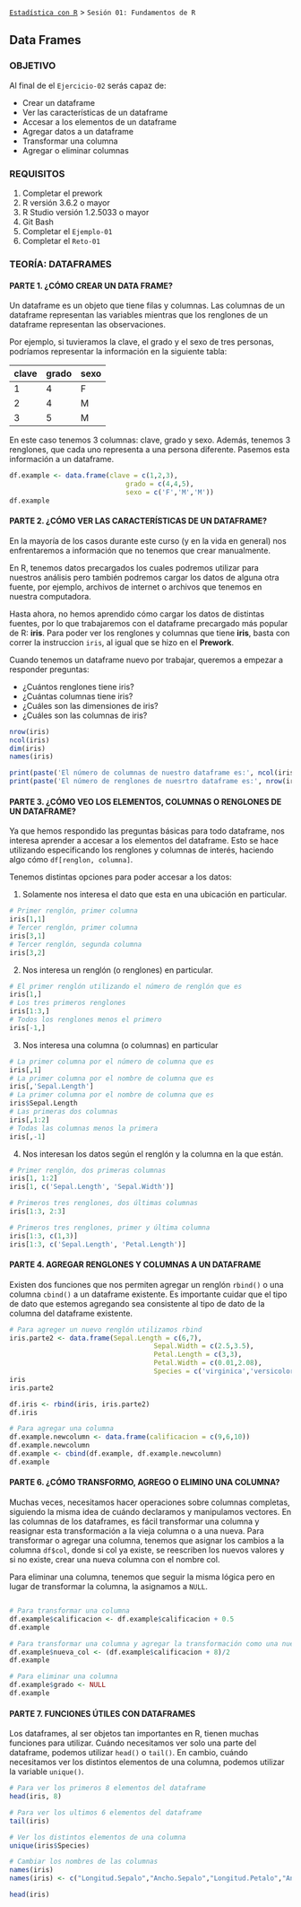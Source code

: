 [`Estadística con R`](../Readme.md) > `Sesión 01: Fundamentos de R` 

## Data Frames

### OBJETIVO

Al final de el `Ejercicio-02` serás capaz de:
- Crear un dataframe
- Ver las características de un dataframe
- Accesar a los elementos de un dataframe
- Agregar datos a un dataframe
- Transformar una columna 
- Agregar o eliminar columnas

### REQUISITOS

1. Completar el prework
2. R versión 3.6.2 o mayor
3. R Studio versión 1.2.5033 o mayor 
4. Git Bash
5. Completar el `Ejemplo-01` 
6. Completar el `Reto-01`

### TEORÍA: DATAFRAMES

#### PARTE 1. ¿CÓMO CREAR UN DATA FRAME?

Un dataframe es un objeto que tiene filas y columnas. Las columnas de un dataframe representan las variables mientras que los renglones de un dataframe representan las observaciones.

Por ejemplo, si tuvieramos la clave, el grado y el sexo de tres personas, podríamos representar la información en la siguiente tabla:

| clave | grado | sexo|
| ------|-------| ----|
|  1    | 4 	|  F  |
|  2    | 4    	|  M  |
|  3    | 5     |  M  |

En este caso tenemos 3 columnas: clave, grado y sexo. Además, tenemos 3 renglones, que cada uno representa a una persona diferente. Pasemos esta información a un dataframe.

```r
df.example <- data.frame(clave = c(1,2,3),
                             grado = c(4,4,5),
                             sexo = c('F','M','M'))
df.example
```

#### PARTE 2. ¿CÓMO VER LAS CARACTERÍSTICAS DE UN DATAFRAME?

En la mayoría de los casos durante este curso (y en la vida en general) nos enfrentaremos a información que no tenemos que crear manualmente. 

En R, tenemos datos precargados los cuales podremos utilizar para nuestros análisis pero también podremos cargar los datos de alguna otra fuente, por ejemplo, archivos de internet o archivos que tenemos en nuestra computadora. 

Hasta ahora, no hemos aprendido cómo cargar los datos de distintas fuentes, por lo que trabajaremos con el dataframe precargado más popular de R: **iris**. Para poder ver los renglones y columnas que tiene **iris**, basta con correr la instruccion `iris`, al igual que se hizo en el **Prework**.

Cuando tenemos un dataframe nuevo por trabajar, queremos a empezar a responder preguntas:
- ¿Cuántos renglones tiene iris?
- ¿Cuántas columnas tiene iris?
- ¿Cuáles son las dimensiones de iris?
- ¿Cuáles son las columnas de iris?

```r
nrow(iris)
ncol(iris)
dim(iris)
names(iris)

print(paste('El número de columnas de nuestro dataframe es:', ncol(iris)))
print(paste('El número de renglones de nuesrtro dataframe es:', nrow(iris)))
```

#### PARTE 3. ¿CÓMO VEO LOS ELEMENTOS, COLUMNAS O RENGLONES DE UN DATAFRAME?

Ya que hemos respondido las preguntas básicas para todo dataframe, nos interesa aprender a accesar a los elementos del dataframe. Esto se hace utilizando especificando los renglones y columnas de interés, haciendo algo cómo `df[renglon, columna]`. 

Tenemos distintas opciones para poder accesar a los datos:

1. Solamente nos interesa el dato que esta en una ubicación en particular. 
```r
# Primer renglón, primer columna
iris[1,1]
# Tercer renglón, primer columna
iris[3,1]
# Tercer renglón, segunda columna
iris[3,2]

```
2. Nos interesa un renglón (o renglones) en particular.
```r
# El primer renglón utilizando el número de renglón que es
iris[1,]
# Los tres primeros renglones 
iris[1:3,]
# Todos los renglones menos el primero
iris[-1,]

```
3. Nos interesa una columna (o columnas) en particular
```r
# La primer columna por el número de columna que es
iris[,1]
# La primer columna por el nombre de columna que es
iris[,'Sepal.Length']
# La primer columna por el nombre de columna que es
iris$Sepal.Length
# Las primeras dos columnas 
iris[,1:2]
# Todas las columnas menos la primera
iris[,-1]
```
4. Nos interesan los datos según el renglón y la columna en la que están.
```r
# Primer renglón, dos primeras columnas
iris[1, 1:2]
iris[1, c('Sepal.Length', 'Sepal.Width')]

# Primeros tres renglones, dos últimas columnas
iris[1:3, 2:3]

# Primeros tres renglones, primer y última columna
iris[1:3, c(1,3)]
iris[1:3, c('Sepal.Length', 'Petal.Length')]
```

#### PARTE 4. AGREGAR RENGLONES Y COLUMNAS A UN DATAFRAME

Existen dos funciones  que nos permiten agregar un renglón `rbind()` o una columna `cbind()` a un dataframe existente. Es importante cuidar que el tipo de dato que estemos agregando sea consistente al tipo de dato de la columna del dataframe existente.

```r
# Para agreger un nuevo renglón utilizamos rbind
iris.parte2 <- data.frame(Sepal.Length = c(6,7),
                                    Sepal.Width = c(2.5,3.5),
                                    Petal.Length = c(3,3),
                                    Petal.Width = c(0.01,2.08),
                                    Species = c('virginica','versicolor'))
iris
iris.parte2

df.iris <- rbind(iris, iris.parte2)
df.iris

# Para agregar una columna 
df.example.newcolumn <- data.frame(calificacion = c(9,6,10))
df.example.newcolumn
df.example <- cbind(df.example, df.example.newcolumn)
df.example

```

#### PARTE 6. ¿CÓMO TRANSFORMO, AGREGO O ELIMINO UNA COLUMNA?

Muchas veces, necesitamos hacer operaciones sobre columnas completas, siguiendo la misma idea de cuándo declaramos y manipulamos vectores. En las columnas de los dataframes, es fácil transformar una columna y reasignar esta transformación a la vieja columna o a una nueva. Para transformar o agregar una columna, tenemos que asignar los cambios a la columna `df$col`, donde si col ya existe, se reescriben los nuevos valores y si no existe, crear una nueva columna con el nombre col. 

Para eliminar una columna, tenemos que seguir la misma lógica pero en lugar de transformar la columna, la asignamos a `NULL`.

```r

# Para transformar una columna
df.example$calificacion <- df.example$calificacion + 0.5
df.example

# Para transformar una columna y agregar la transformación como una nueva
df.example$nueva_col <- (df.example$calificacion + 8)/2
df.example

# Para eliminar una columna
df.example$grado <- NULL
df.example


```

#### PARTE 7. FUNCIONES ÚTILES CON DATAFRAMES

Los dataframes, al ser objetos tan importantes en R, tienen muchas funciones para utilizar. Cuándo necesitamos ver solo una parte del dataframe, podemos utilizar `head()` o `tail()`. En cambio, cuándo necesitamos ver los distintos elementos de una columna, podemos utilizar la variable `unique()`. 
```r 
# Para ver los primeros 8 elementos del dataframe
head(iris, 8)

# Para ver los ultimos 6 elementos del dataframe
tail(iris)

# Ver los distintos elementos de una columna
unique(iris$Species)

# Cambiar los nombres de las columnas
names(iris) 
names(iris) <- c("Longitud.Sepalo","Ancho.Sepalo","Longitud.Petalo","Ancho.Petalo","Especies")

head(iris)
```

